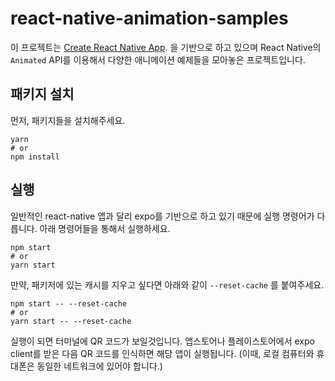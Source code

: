# react-native-animation-samples

이 프로젝트는 [Create React Native App](https://github.com/react-community/create-react-native-app).
을 기반으로 하고 있으며 React Native의 `Animated` API를 이용해서 다양한 애니메이션 예제들을 모아놓은 프로젝트입니다.

## 패키지 설치

먼저, 패키지들을 설치해주세요.

```
yarn
# or
npm install
```

## 실행

일반적인 react-native 앱과 달리 expo를 기반으로 하고 있기 때문에 실행 명령어가 다릅니다. 아래 명령어들을 통해서 실행하세요.

```
npm start
# or
yarn start
```

만약, 패키저에 있는 캐시를 지우고 싶다면 아래와 같이 `--reset-cache` 를 붙여주세요.

```
npm start -- --reset-cache
# or
yarn start -- --reset-cache
```

실행이 되면 터미널에 QR 코드가 보일것입니다. 앱스토어나 플레이스토어에서 expo client를 받은 다음 QR 코드를 인식하면 해당 앱이 실행됩니다. (이때, 로컬 컴퓨터와 휴대폰은 동일한 네트워크에 있어야 합니다.)
